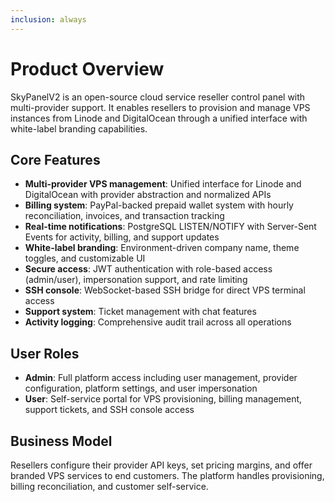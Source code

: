 ```yaml
---
inclusion: always
---
```


# Product Overview

SkyPanelV2 is an open-source cloud service reseller control panel with multi-provider support. It enables resellers to provision and manage VPS instances from Linode and DigitalOcean through a unified interface with white-label branding capabilities.

## Core Features

- **Multi-provider VPS management**: Unified interface for Linode and DigitalOcean with provider abstraction and normalized APIs
- **Billing system**: PayPal-backed prepaid wallet system with hourly reconciliation, invoices, and transaction tracking
- **Real-time notifications**: PostgreSQL LISTEN/NOTIFY with Server-Sent Events for activity, billing, and support updates
- **White-label branding**: Environment-driven company name, theme toggles, and customizable UI
- **Secure access**: JWT authentication with role-based access (admin/user), impersonation support, and rate limiting
- **SSH console**: WebSocket-based SSH bridge for direct VPS terminal access
- **Support system**: Ticket management with chat features
- **Activity logging**: Comprehensive audit trail across all operations

## User Roles

- **Admin**: Full platform access including user management, provider configuration, platform settings, and user impersonation
- **User**: Self-service portal for VPS provisioning, billing management, support tickets, and SSH console access

## Business Model

Resellers configure their provider API keys, set pricing margins, and offer branded VPS services to end customers. The platform handles provisioning, billing reconciliation, and customer self-service.
